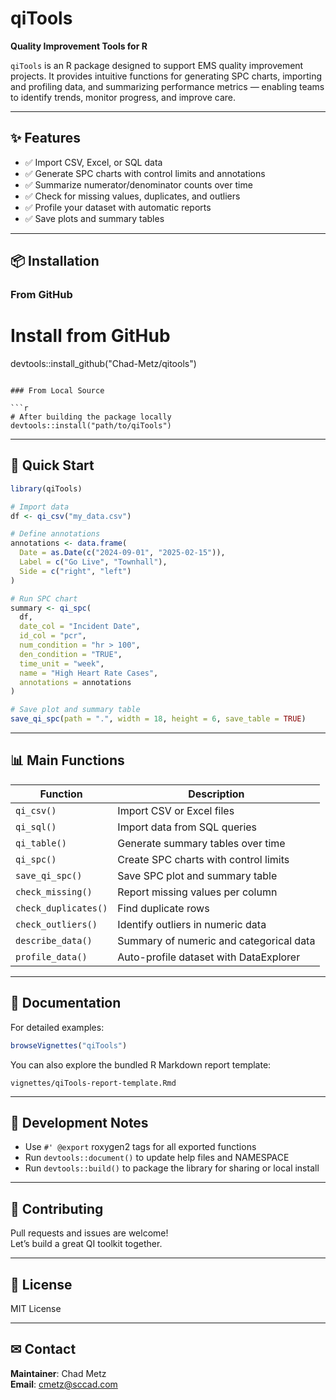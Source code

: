 
# qiTools

**Quality Improvement Tools for R**

`qiTools` is an R package designed to support EMS quality improvement projects. It provides intuitive functions for generating SPC charts, importing and profiling data, and summarizing performance metrics — enabling teams to identify trends, monitor progress, and improve care.

---

## ✨ Features

- ✅ Import CSV, Excel, or SQL data  
- ✅ Generate SPC charts with control limits and annotations  
- ✅ Summarize numerator/denominator counts over time  
- ✅ Check for missing values, duplicates, and outliers  
- ✅ Profile your dataset with automatic reports  
- ✅ Save plots and summary tables  

---

## 📦 Installation

### From GitHub 

# Install from GitHub
devtools::install_github("Chad-Metz/qitools")
```

### From Local Source

```r
# After building the package locally
devtools::install("path/to/qiTools")
```

---

## 🚀 Quick Start

```r
library(qiTools)

# Import data
df <- qi_csv("my_data.csv")

# Define annotations
annotations <- data.frame(
  Date = as.Date(c("2024-09-01", "2025-02-15")),
  Label = c("Go Live", "Townhall"),
  Side = c("right", "left")
)

# Run SPC chart
summary <- qi_spc(
  df,
  date_col = "Incident Date",
  id_col = "pcr",
  num_condition = "hr > 100",
  den_condition = "TRUE",
  time_unit = "week",
  name = "High Heart Rate Cases",
  annotations = annotations
)

# Save plot and summary table
save_qi_spc(path = ".", width = 18, height = 6, save_table = TRUE)
```

---

## 📊 Main Functions

| Function            | Description                                |
|---------------------|--------------------------------------------|
| `qi_csv()`          | Import CSV or Excel files                  |
| `qi_sql()`          | Import data from SQL queries               |
| `qi_table()`        | Generate summary tables over time          |
| `qi_spc()`          | Create SPC charts with control limits      |
| `save_qi_spc()`     | Save SPC plot and summary table            |
| `check_missing()`   | Report missing values per column           |
| `check_duplicates()`| Find duplicate rows                        |
| `check_outliers()`  | Identify outliers in numeric data          |
| `describe_data()`   | Summary of numeric and categorical data    |
| `profile_data()`    | Auto-profile dataset with DataExplorer     |

---

## 📑 Documentation

For detailed examples:

```r
browseVignettes("qiTools")
```

You can also explore the bundled R Markdown report template:

```
vignettes/qiTools-report-template.Rmd
```

---

## 🔧 Development Notes

- Use `#' @export` roxygen2 tags for all exported functions  
- Run `devtools::document()` to update help files and NAMESPACE  
- Run `devtools::build()` to package the library for sharing or local install  

---

## 🤝 Contributing

Pull requests and issues are welcome!  
Let’s build a great QI toolkit together.

---

## 📜 License

MIT License

---

## ✉ Contact

**Maintainer**: Chad Metz  
**Email**: cmetz@sccad.com
